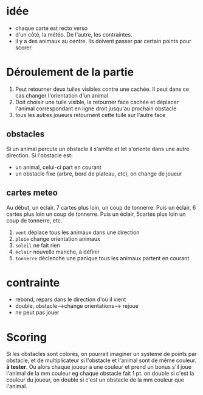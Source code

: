 # idée
* chaque carte est recto verso
* d'un côté, la météo. De l'autre, les contraintes.
* il y a des animaux au centre. Ils doivent passer par certain points pour scorer.

# Déroulement de la partie
1. Peut retourner deux tuiles visibles contre une cachée. Il peut dans ce cas changer l'orientation d'un animal 
2. Doit choisir une tuile visible, la retourner face cachée et déplacer l'animal correspondant en ligne droit jusqu'au prochain obstacle 
3. tous les autres joueurs retournent cette tuile sur l'autre face 

## obstacles
Si un animal percute un obstacle il s'arrête et let s'oriente dans une autre direction. Si l'obstacle est:
* un animal, celui-ci part en courant
* un obstacle fixe (arbre, bord de plateau, etc), on change de joueur

## cartes meteo
Au début, un eclair. 7 cartes plus loin, un coup de tonnerre. Puis un éclair, 6 cartes plus loin un coup de tonnerre. Puis un éclair, 5cartes plus loin un coup de tonnerre, etc.
1. `vent` déplace  tous les animaux dans une direction 
2. `pluie` change orientation animaux
3. `soleil` ne fait rien
4. `éclair` nouvelle manche, à définir
5. `tonnerre` déclenche une panique tous les animaux partent en courant

# contrainte
* rebond, repars dans le direction d'où il vient
* double, obstacle-->change orientations--> rejoue
* ne peut pas jouer 

# Scoring
Si les obstacles sont colorés, on pourrait imaginer un systeme de points par obstacle, et de multiplicateur si l'obstacle et l'animal sont de même couleur. **à tester**.
Ou alors chaque joueur a une couleur et prend un bonus s'il joue l'animal de la mm couleur
eg chaque obstacle fait 1 pt. on double si c'est la couleur du joueur, on double si c'est un obstacle de la mm couleur que l'animal.
